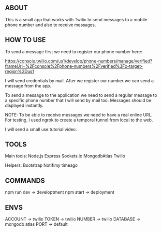 ABOUT
-----

This is a small app that works with Twilio to send messages to a mobile phone number and also to receive messages.

HOW TO USE
-----------

To send a message first we need to register our phone number here:

https://console.twilio.com/us1/develop/phone-numbers/manage/verified?frameUrl=%2Fconsole%2Fphone-numbers%2Fverified%3Fx-target-region%3Dus1

I will send credentials by mail.
After we register our number we can send a message from the app.

To send a message to the application we need to send a regular message to a specific phone number that I will send by mail too. 
Messages should be displayed instantly. 

NOTE: To be able to receive messages we need to have a real online URL.
For testing, I used ngrok to create a temporal tunnel from local to the web. 

I will send a small use tutorial video.

TOOLS
-----------
Main tools:
Node.js
Express 
Sockets.io
MongodbAtlas
Twilio

Helpers:
Bootstrap
Notifimy 
timeago

COMMANDS
--------
npm run dev -> developtment
npm start -> deployment



ENVS
----

ACCOUNT -> twilio
TOKEN -> twilio
NUMBER -> twilio
DATABASE -> mongodb atlas
PORT -> default